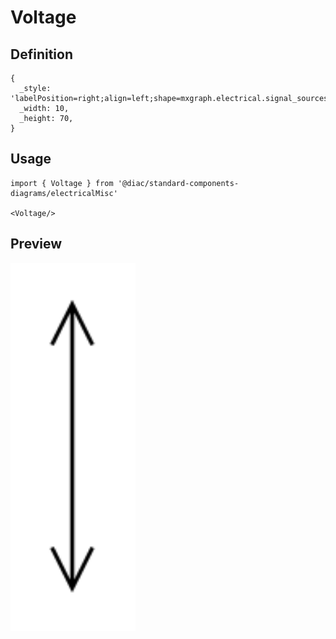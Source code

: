 # Voltage

## Definition

```
{
  _style: 'labelPosition=right;align=left;shape=mxgraph.electrical.signal_sources.voltage;shadow=0;dashed=0;strokeWidth=1;fontSize=10;html=1;',
  _width: 10,
  _height: 70,
}
```

## Usage

```
import { Voltage } from '@diac/standard-components-diagrams/electricalMisc'

<Voltage/>
```

## Preview

<img src="./voltage.png" width="200"/>
